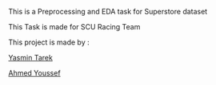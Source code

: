 This is a Preprocessing and EDA task for Superstore dataset

This Task is made for SCU Racing Team

This project is made by :

[Yasmin Tarek](https://github.com/yasmin386107)

[Ahmed Youssef](https://github.com/ahmedyoussef11)

